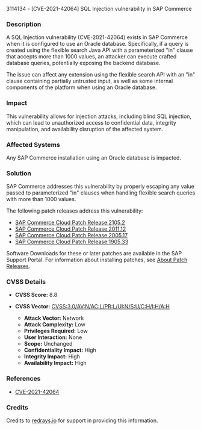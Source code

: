 3114134 - [CVE-2021-42064] SQL Injection vulnerability in SAP Commerce

### Description

A SQL Injection vulnerability (CVE-2021-42064) exists in SAP Commerce when it is configured to use an Oracle database. Specifically, if a query is created using the flexible search Java API with a parameterized "in" clause that accepts more than 1000 values, an attacker can execute crafted database queries, potentially exposing the backend database.

The issue can affect any extension using the flexible search API with an "in" clause containing partially untrusted input, as well as some internal components of the platform when using an Oracle database.

### Impact

This vulnerability allows for injection attacks, including blind SQL injection, which can lead to unauthorized access to confidential data, integrity manipulation, and availability disruption of the affected system.

### Affected Systems

Any SAP Commerce installation using an Oracle database is impacted.

### Solution

SAP Commerce addresses this vulnerability by properly escaping any value passed to parameterized "in" clauses when handling flexible search queries with more than 1000 values.

The following patch releases address this vulnerability:

- [SAP Commerce Cloud Patch Release 2105.2](https://cxjira.sap.com/browse/PATCH-9929)
- [SAP Commerce Cloud Patch Release 2011.12](https://cxjira.sap.com/browse/PATCH-9949)
- [SAP Commerce Cloud Patch Release 2005.17](https://cxjira.sap.com/browse/PATCH-9948)
- [SAP Commerce Cloud Patch Release 1905.33](https://cxjira.sap.com/browse/PATCH-9947)

Software Downloads for these or later patches are available in the SAP Support Portal. For information about installing patches, see [About Patch Releases](https://help.sap.com/viewer/a74589c3a81a4a95bf51d87258c0ab15/2105/en-US/8c25978386691014b4abdd61376acd24.html).

### CVSS Details

- **CVSS Score:** 8.8
- **CVSS Vector:** [CVSS:3.0/AV:N/AC:L/PR:L/UI:N/S:U/C:H/I:H/A:H](https://www.first.org/cvss/calculator/3.0#CVSS:3.0/AV:N/AC:L/PR:L/UI:N/S:U/C:H/I:H/A:H)

  - **Attack Vector:** Network
  - **Attack Complexity:** Low
  - **Privileges Required:** Low
  - **User Interaction:** None
  - **Scope:** Unchanged
  - **Confidentiality Impact:** High
  - **Integrity Impact:** High
  - **Availability Impact:** High

### References

- [CVE-2021-42064](https://cve.mitre.org/cgi-bin/cvename.cgi?name=CVE-2021-42064)

### Credits

Credits to [redrays.io](https://redrays.io) for support in providing this information.